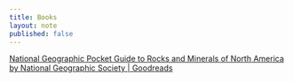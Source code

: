 ```yaml
---
title: Books
layout: note
published: false
---
```


[National Geographic Pocket Guide to Rocks and Minerals of North America by National Geographic Society | Goodreads](https://www.goodreads.com/book/show/18167012-national-geographic-pocket-guide-to-rocks-and-minerals-of-north-america)
